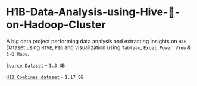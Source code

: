 # H1B-Data-Analysis-using-Hive-:honeybee:-on-Hadoop-Cluster

A big data project performing data analysis and extracting insights on ``H1B`` Dataset using ``HIVE``, ``PIG`` and visualization using ``Tableau``, ``Excel Power View`` & ``3-D Maps``.

[``Source Dataset``](https://www.foreignlaborcert.doleta.gov/performancedata.cfm) - ``1.3 GB``

[``H1B Combines dataset``](https://www.dropbox.com/s/69fxpi2xp1whrws/h1b_data_combined.csv?dl=0) - ``1.17 GB``
